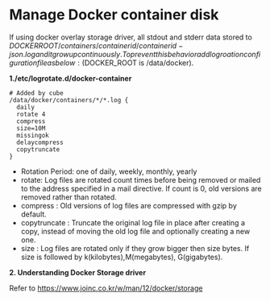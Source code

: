 # Manage Docker container disk

If using docker overlay storage driver, all stdout and stderr data stored to $DOCKERROOT/containers/{containerid}/containerid-json.log and it grow up continuously. To prevent this behavior add logroation configuration file as below: ($DOCKER_ROOT is /data/docker).

**1./etc/logrotate.d/docker-container**

```
# Added by cube
/data/docker/containers/*/*.log {
  daily
  rotate 4
  compress
  size=10M
  missingok
  delaycompress
  copytruncate
}
```

* Rotation Period: one of daily, weekly, monthly, yearly
* rotate: Log files are rotated count times before being removed or mailed to the address specified in a mail directive. If count is 0, old versions are removed rather than rotated.
* compress : Old versions of log files are compressed with gzip by default.
* copytruncate : Truncate the original log file in place after creating a copy, instead of moving the old log file and optionally creating a new one.
* size : Log files are rotated only if they grow bigger then size bytes. If size is followed by k(kilobytes),M(megabytes), G(gigabytes).

**2. Understanding Docker Storage driver**

Refer to https://www.joinc.co.kr/w/man/12/docker/storage



